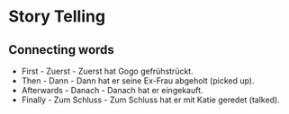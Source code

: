 # Story Telling

## Connecting words

- First - Zuerst - Zuerst hat Gogo gefrühstrückt.
- Then - Dann - Dann hat er seine Ex-Frau abgeholt (picked up).
- Afterwards - Danach - Danach hat er eingekauft.
- Finally - Zum Schluss - Zum Schluss hat er mit Katie geredet (talked).
